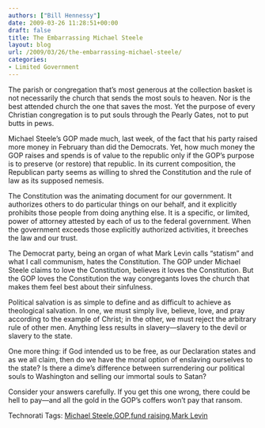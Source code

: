 ```yaml
---
authors: ["Bill Hennessy"]
date: 2009-03-26 11:28:51+00:00
draft: false
title: The Embarrassing Michael Steele
layout: blog
url: /2009/03/26/the-embarrassing-michael-steele/
categories:
- Limited Government
---
```


The parish or congregation that’s most generous at the collection basket is not necessarily the church that sends the most souls to heaven. Nor is the best attended church the one that saves the most. Yet the purpose of every Christian congregation is to put souls through the Pearly Gates, not to put butts in pews. 

 

Michael Steele’s GOP made much, last week, of the fact that his party raised more money in February than did the Democrats. Yet, how much money the GOP raises and spends is of value to the republic only if the GOP’s purpose is to preserve (or restore) that republic. In its current composition, the Republican party seems as willing to shred the Constitution and the rule of law as its supposed nemesis. 

 

The Constitution was the animating document for our government. It authorizes others to do particular things on our behalf, and it explicitly prohibits those people from doing anything else. It is a specific, or limited, power of attorney attested by each of us to the federal government. When the government exceeds those explicitly authorized activities, it breeches the law and our trust.

 

The Democrat party, being an organ of what Mark Levin calls “statism” and what I call communism, hates the Constitution. The GOP under Michael Steele claims to love the Constitution, believes it loves the Constitution. But the GOP loves the Constitution the way congregants loves the church that makes them feel best about their sinfulness.

 

Political salvation is as simple to define and as difficult to achieve as theological salvation. In one, we must simply live, believe, love, and pray according to the example of Christ; in the other, we must reject the arbitrary rule of other men. Anything less results in slavery—slavery to the devil or slavery to the state.

 

One more thing: if God intended us to be free, as our Declaration states and as we all claim, then do we have the moral option of enslaving ourselves to the state? Is there a dime’s difference between surrendering our political souls to Washington and selling our immortal souls to Satan?

 

Consider your answers carefully. If you get this one wrong, there could be hell to pay—and all the gold in the GOP’s coffers won’t pay that ransom.

 

Technorati Tags: [Michael Steele](https://technorati.com/tags/Michael+Steele),[GOP](https://technorati.com/tags/GOP),[fund raising](https://technorati.com/tags/fund+raising),[Mark Levin](https://technorati.com/tags/Mark+Levin)
